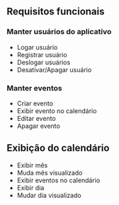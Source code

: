 ## Requisitos funcionais

### Manter usuários do aplicativo
* Logar usuário
* Registrar usuário
* Deslogar usuários
* Desativar/Apagar usuário

### Manter eventos 
* Criar evento
* Exibir evento no calendário
* Editar evento
* Apagar evento


## Exibição do calendário
* Exibir mês
* Muda mês visualizado
* Exibir eventos no calendário
* Exibir dia 
* Mudar dia visualizado